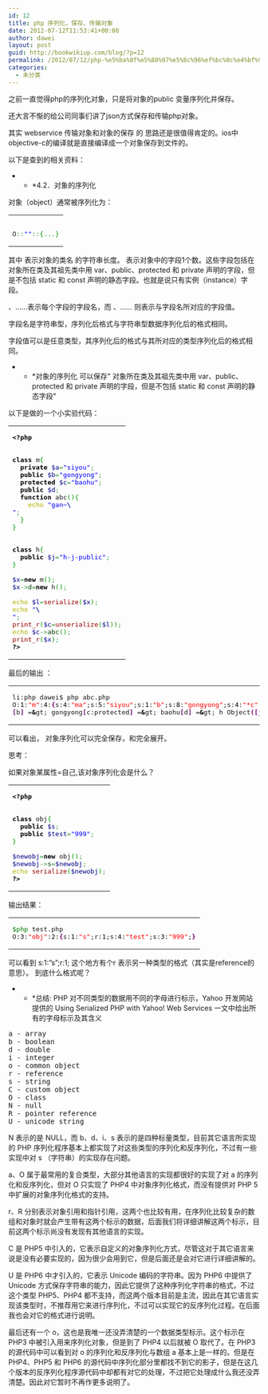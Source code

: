 ```yaml
---
id: 12
title: php 序列化，保存、传输对象
date: 2012-07-12T11:53:41+00:00
author: dawei
layout: post
guid: http://bookwikiup.com/blog/?p=12
permalink: /2012/07/12/php-%e5%ba%8f%e5%88%97%e5%8c%96%ef%bc%8c%e4%bf%9d%e5%ad%98%e3%80%81%e4%bc%a0%e8%be%93%e5%af%b9%e8%b1%a1/
categories:
  - 未分类
---
```

之前一直觉得php的序列化对象，只是将对象的public 变量序列化并保存。
  
还大言不惭的给公司同事们讲了json方式保存和传输php对象。
  
其实 webservice 传输对象和对象的保存 的 思路还是很值得肯定的。ios中objective-c的编译就是直接编译成一个对象保存到文件的。
  
以下是查到的相关资料：

* * *4.2．对象的序列化


  
对象（object）通常被序列化为：</p> 

<div class="wp_syntax">
  <table>
    <tr>
      <td class="code">
        <pre class="php" style="font-family:monospace;">&nbsp;
O<span style="color: #339933;">::</span><span style="color: #0000ff;">""</span><span style="color: #339933;">::</span><span style="color: #009900;">&#123;</span><span style="color: #339933;">...</span><span style="color: #009900;">&#125;</span></pre>
      </td>
    </tr>
  </table>
</div>

其中 表示对象的类名 的字符串长度。 表示对象中的字段1个数。这些字段包括在对象所在类及其祖先类中用 var、public、protected 和 private 声明的字段，但是不包括 static 和 const 声明的静态字段。也就是说只有实例（instance）字段。
  
、……表示每个字段的字段名，而 、…… 则表示与字段名所对应的字段值。
  
字段名是字符串型，序列化后格式与字符串型数据序列化后的格式相同。
  
字段值可以是任意类型，其序列化后的格式与其所对应的类型序列化后的格式相同。

* * *对象的序列化 可以保存“ 对象所在类及其祖先类中用 var、public、protected 和 private 声明的字段，但是不包括 static 和 const 声明的静态字段”


  
以下是做的一个小实验代码：</p> 

<div class="wp_syntax">
  <table>
    <tr>
      <td class="code">
        <pre class="php" style="font-family:monospace;"><span style="color: #000000; font-weight: bold;">&lt;?php</span>
&nbsp;
&nbsp;
<span style="color: #000000; font-weight: bold;">class</span> m<span style="color: #009900;">&#123;</span>
  <span style="color: #000000; font-weight: bold;">private</span> <span style="color: #000088;">$a</span><span style="color: #339933;">=</span><span style="color: #0000ff;">"siyou"</span><span style="color: #339933;">;</span>
  <span style="color: #000000; font-weight: bold;">public</span> <span style="color: #000088;">$b</span><span style="color: #339933;">=</span><span style="color: #0000ff;">"gongyong"</span><span style="color: #339933;">;</span>
  <span style="color: #000000; font-weight: bold;">protected</span> <span style="color: #000088;">$c</span><span style="color: #339933;">=</span><span style="color: #0000ff;">"baohu"</span><span style="color: #339933;">;</span>
  <span style="color: #000000; font-weight: bold;">public</span> <span style="color: #000088;">$d</span><span style="color: #339933;">;</span>
  <span style="color: #000000; font-weight: bold;">function</span> abc<span style="color: #009900;">&#40;</span><span style="color: #009900;">&#41;</span><span style="color: #009900;">&#123;</span>
    <span style="color: #b1b100;">echo</span> <span style="color: #0000ff;">"gan~<span style="color: #000099; font-weight: bold;">\
</span>"</span><span style="color: #339933;">;</span>
  <span style="color: #009900;">&#125;</span>
<span style="color: #009900;">&#125;</span>
&nbsp;
&nbsp;
<span style="color: #000000; font-weight: bold;">class</span> h<span style="color: #009900;">&#123;</span>
  <span style="color: #000000; font-weight: bold;">public</span> <span style="color: #000088;">$j</span><span style="color: #339933;">=</span><span style="color: #0000ff;">"h-j-public"</span><span style="color: #339933;">;</span>
<span style="color: #009900;">&#125;</span>
&nbsp;
<span style="color: #000088;">$x</span><span style="color: #339933;">=</span><span style="color: #000000; font-weight: bold;">new</span> m<span style="color: #009900;">&#40;</span><span style="color: #009900;">&#41;</span><span style="color: #339933;">;</span>
<span style="color: #000088;">$x</span><span style="color: #339933;">-&gt;</span><span style="color: #004000;">d</span><span style="color: #339933;">=</span><span style="color: #000000; font-weight: bold;">new</span> h<span style="color: #009900;">&#40;</span><span style="color: #009900;">&#41;</span><span style="color: #339933;">;</span>
&nbsp;
<span style="color: #b1b100;">echo</span> <span style="color: #000088;">$l</span><span style="color: #339933;">=</span><span style="color: #990000;">serialize</span><span style="color: #009900;">&#40;</span><span style="color: #000088;">$x</span><span style="color: #009900;">&#41;</span><span style="color: #339933;">;</span>
<span style="color: #b1b100;">echo</span> <span style="color: #0000ff;">"<span style="color: #000099; font-weight: bold;">\
</span>"</span><span style="color: #339933;">;</span>
<span style="color: #990000;">print_r</span><span style="color: #009900;">&#40;</span><span style="color: #000088;">$c</span><span style="color: #339933;">=</span><span style="color: #990000;">unserialize</span><span style="color: #009900;">&#40;</span><span style="color: #000088;">$l</span><span style="color: #009900;">&#41;</span><span style="color: #009900;">&#41;</span><span style="color: #339933;">;</span>
<span style="color: #b1b100;">echo</span> <span style="color: #000088;">$c</span><span style="color: #339933;">-&gt;</span><span style="color: #004000;">abc</span><span style="color: #009900;">&#40;</span><span style="color: #009900;">&#41;</span><span style="color: #339933;">;</span>
<span style="color: #990000;">print_r</span><span style="color: #009900;">&#40;</span><span style="color: #000088;">$x</span><span style="color: #009900;">&#41;</span><span style="color: #339933;">;</span>
<span style="color: #000000; font-weight: bold;">?&gt;</span></pre>
      </td>
    </tr>
  </table>
</div>

最后的输出 ：

<div class="wp_syntax">
  <table>
    <tr>
      <td class="code">
        <pre class="bash" style="font-family:monospace;">li:php dawei$ php abc.php
O:<span style="color: #000000;">1</span>:<span style="color: #ff0000;">"m"</span>:<span style="color: #000000;">4</span>:<span style="color: #7a0874; font-weight: bold;">&#123;</span>s:<span style="color: #000000;">4</span>:<span style="color: #ff0000;">"ma"</span>;s:<span style="color: #000000;">5</span>:<span style="color: #ff0000;">"siyou"</span>;s:<span style="color: #000000;">1</span>:<span style="color: #ff0000;">"b"</span>;s:<span style="color: #000000;">8</span>:<span style="color: #ff0000;">"gongyong"</span>;s:<span style="color: #000000;">4</span>:<span style="color: #ff0000;">"*c"</span>;s:<span style="color: #000000;">5</span>:<span style="color: #ff0000;">"baohu"</span>;s:<span style="color: #000000;">1</span>:<span style="color: #ff0000;">"d"</span>;O:<span style="color: #000000;">1</span>:<span style="color: #ff0000;">"h"</span>:<span style="color: #000000;">1</span>:<span style="color: #7a0874; font-weight: bold;">&#123;</span>s:<span style="color: #000000;">1</span>:<span style="color: #ff0000;">"j"</span>;s:<span style="color: #000000;">10</span>:<span style="color: #ff0000;">"h-j-public"</span>;<span style="color: #7a0874; font-weight: bold;">&#125;</span><span style="color: #7a0874; font-weight: bold;">&#125;</span>m Object<span style="color: #7a0874; font-weight: bold;">&#40;</span><span style="color: #7a0874; font-weight: bold;">&#91;</span>a:m:private<span style="color: #7a0874; font-weight: bold;">&#93;</span> =<span style="color: #000000; font-weight: bold;">&</span>gt; siyou
<span style="color: #7a0874; font-weight: bold;">&#91;</span>b<span style="color: #7a0874; font-weight: bold;">&#93;</span> =<span style="color: #000000; font-weight: bold;">&</span>gt; gongyong<span style="color: #7a0874; font-weight: bold;">&#91;</span>c:protected<span style="color: #7a0874; font-weight: bold;">&#93;</span> =<span style="color: #000000; font-weight: bold;">&</span>gt; baohu<span style="color: #7a0874; font-weight: bold;">&#91;</span>d<span style="color: #7a0874; font-weight: bold;">&#93;</span> =<span style="color: #000000; font-weight: bold;">&</span>gt; h Object<span style="color: #7a0874; font-weight: bold;">&#40;</span><span style="color: #7a0874; font-weight: bold;">&#91;</span>j<span style="color: #7a0874; font-weight: bold;">&#93;</span> =<span style="color: #000000; font-weight: bold;">&</span>gt; h-j-public<span style="color: #7a0874; font-weight: bold;">&#41;</span><span style="color: #7a0874; font-weight: bold;">&#41;</span>gan~mObject<span style="color: #7a0874; font-weight: bold;">&#40;</span><span style="color: #7a0874; font-weight: bold;">&#91;</span>a:m:private<span style="color: #7a0874; font-weight: bold;">&#93;</span> =<span style="color: #000000; font-weight: bold;">&</span>gt; siyou<span style="color: #7a0874; font-weight: bold;">&#91;</span>b<span style="color: #7a0874; font-weight: bold;">&#93;</span> =<span style="color: #000000; font-weight: bold;">&</span>gt; gongyong<span style="color: #7a0874; font-weight: bold;">&#91;</span>c:protected<span style="color: #7a0874; font-weight: bold;">&#93;</span> =<span style="color: #000000; font-weight: bold;">&</span>gt; baohu<span style="color: #7a0874; font-weight: bold;">&#91;</span>d<span style="color: #7a0874; font-weight: bold;">&#93;</span> =<span style="color: #000000; font-weight: bold;">&</span>gt; h Object<span style="color: #7a0874; font-weight: bold;">&#40;</span><span style="color: #7a0874; font-weight: bold;">&#91;</span>j<span style="color: #7a0874; font-weight: bold;">&#93;</span> =<span style="color: #000000; font-weight: bold;">&</span>gt; h-j-public<span style="color: #7a0874; font-weight: bold;">&#41;</span><span style="color: #7a0874; font-weight: bold;">&#41;</span></pre>
      </td>
    </tr>
  </table>
</div>

可以看出， 对象序列化可以完全保存，和完全展开。
  
思考：
  
如果对象某属性=自己,该对象序列化会是什么？

<div class="wp_syntax">
  <table>
    <tr>
      <td class="code">
        <pre class="php" style="font-family:monospace;"><span style="color: #000000; font-weight: bold;">&lt;?php</span>
&nbsp;
&nbsp;
<span style="color: #000000; font-weight: bold;">class</span> obj<span style="color: #009900;">&#123;</span>
  <span style="color: #000000; font-weight: bold;">public</span> <span style="color: #000088;">$s</span><span style="color: #339933;">;</span>
  <span style="color: #000000; font-weight: bold;">public</span> <span style="color: #000088;">$test</span><span style="color: #339933;">=</span><span style="color: #0000ff;">"999"</span><span style="color: #339933;">;</span>
<span style="color: #009900;">&#125;</span>
&nbsp;
<span style="color: #000088;">$newobj</span><span style="color: #339933;">=</span><span style="color: #000000; font-weight: bold;">new</span> obj<span style="color: #009900;">&#40;</span><span style="color: #009900;">&#41;</span><span style="color: #339933;">;</span>
<span style="color: #000088;">$newobj</span><span style="color: #339933;">-&gt;</span><span style="color: #004000;">s</span><span style="color: #339933;">=</span><span style="color: #000088;">$newobj</span><span style="color: #339933;">;</span>
<span style="color: #b1b100;">echo</span> <span style="color: #990000;">serialize</span><span style="color: #009900;">&#40;</span><span style="color: #000088;">$newobj</span><span style="color: #009900;">&#41;</span><span style="color: #339933;">;</span>
<span style="color: #000000; font-weight: bold;">?&gt;</span></pre>
      </td>
    </tr>
  </table>
</div>

输出结果：

<div class="wp_syntax">
  <table>
    <tr>
      <td class="code">
        <pre class="bash" style="font-family:monospace;"><span style="color: #007800;">$php</span> test.php
O:<span style="color: #000000;">3</span>:<span style="color: #ff0000;">"obj"</span>:<span style="color: #000000;">2</span>:<span style="color: #7a0874; font-weight: bold;">&#123;</span>s:<span style="color: #000000;">1</span>:<span style="color: #ff0000;">"s"</span>;r:<span style="color: #000000;">1</span>;s:<span style="color: #000000;">4</span>:<span style="color: #ff0000;">"test"</span>;s:<span style="color: #000000;">3</span>:<span style="color: #ff0000;">"999"</span>;<span style="color: #7a0874; font-weight: bold;">&#125;</span></pre>
      </td>
    </tr>
  </table>
</div>

可以看到 s:1:&#8221;s&#8221;;r:1; 这个地方有个r 表示另一种类型的格式（其实是reference的意思）。 到底什么格式呢？

* * *总结: PHP 对不同类型的数据用不同的字母进行标示，Yahoo 开发网站提供的 Using Serialized PHP with Yahoo! Web Services 一文中给出所有的字母标示及其含义</p> 

<pre>a - array
b - boolean
d - double
i - integer
o - common object
r - reference
s - string
C - custom object
O - class
N - null
R - pointer reference
U - unicode string
</pre>

N 表示的是 NULL，而 b、d、i、s 表示的是四种标量类型，目前其它语言所实现的 PHP 序列化程序基本上都实现了对这些类型的序列化和反序列化，不过有一些实现中对 s （字符串）的实现存在问题。
  
a、O 属于最常用的复合类型，大部分其他语言的实现都很好的实现了对 a 的序列化和反序列化，但对 O 只实现了 PHP4 中对象序列化格式，而没有提供对 PHP 5 中扩展的对象序列化格式的支持。
  
r、R 分别表示对象引用和指针引用，这两个也比较有用，在序列化比较复杂的数组和对象时就会产生带有这两个标示的数据，后面我们将详细讲解这两个标示，目前这两个标示尚没有发现有其他语言的实现。
  
C 是 PHP5 中引入的，它表示自定义的对象序列化方式，尽管这对于其它语言来说是没有必要实现的，因为很少会用到它，但是后面还是会对它进行详细讲解的。
  
U 是 PHP6 中才引入的，它表示 Unicode 编码的字符串。因为 PHP6 中提供了 Unicode 方式保存字符串的能力，因此它提供了这种序列化字符串的格式，不过这个类型 PHP5、PHP4 都不支持，而这两个版本目前是主流，因此在其它语言实现该类型时，不推荐用它来进行序列化，不过可以实现它的反序列化过程。在后面我也会对它的格式进行说明。
  
最后还有一个 o，这也是我唯一还没弄清楚的一个数据类型标示。这个标示在 PHP3 中被引入用来序列化对象，但是到了 PHP4 以后就被 O 取代了。在 PHP3 的源代码中可以看到对 o 的序列化和反序列化与数组 a 基本上是一样的。但是在 PHP4、PHP5 和 PHP6 的源代码中序列化部分里都找不到它的影子，但是在这几个版本的反序列化程序源代码中却都有对它的处理，不过把它处理成什么我还没弄清楚。因此对它暂时不再作更多说明了。